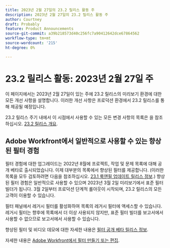 ```yaml
---
title: 2023년 2월 27일의 23.2 릴리스 활동 주
description: 2023년 2월 27일의 23.2 릴리스 활동 주
author: Courtney
draft: Probably
feature: Product Announcements
source-git-commit: a39b218573d40c256fc7a90412642dce67864562
workflow-type: tm+mt
source-wordcount: '215'
ht-degree: 0%

---
```


# 23.2 릴리스 활동: 2023년 2월 27일 주

이 페이지에서는 2023년 2월 27일이 있는 주에 23.2 릴리스의 미리보기 환경에 대한 모든 개선 사항을 설명합니다. 이러한 개선 사항은 프로덕션 환경에서 23.2 릴리스를 통해 제공될 예정입니다.

23.2 릴리스 주기 내에서 이 시점에서 사용할 수 있는 모든 변경 사항의 목록은 을 참조하십시오. [23.2 릴리스 개요](/help/quicksilver/product-announcements/product-releases/23.2-release-activity/23-2-release-overview.md).

## Adobe Workfront에서 일반적으로 사용할 수 있는 향상된 필터 경험

필터 경험에 대한 업그레이드는 2022년 8월에 프로젝트, 작업 및 문제 목록에 대해 공개 베타로 출시되었습니다. 이제 대부분의 목록에서 향상된 필터를 제공합니다. (이러한 목록을 모두 검토하려면 다음을 참조하십시오. [23.1 룩앤필 업데이트 릴리스 정보](/help/quicksilver/product-announcements/product-releases/23.1-release-activity/23-1-look-and-feel-updates.md).) 향상된 필터 경험은 일반적으로 사용할 수 있으며 2023년 3월 2일 미리보기에서 표준 필터 빌더가 됩니다. 3월 2일부터 프로덕션 단계적 롤아웃이 시작되며, 23.2 릴리스의 모든 고객이 이용할 수 있습니다.

필터 패널에서 레거시 필터를 활성화하여 목록의 레거시 필터에 액세스할 수 있습니다. 레거시 필터는 향후에 목록에서 더 이상 사용되지 않지만, 표준 필터 빌더를 보고서에서 사용할 수 없으므로 보고서에서 사용할 수 있습니다.

향상된 필터 및 비디오 데모에 대한 자세한 내용은 [필터 공개 베타 릴리스 정보](/help/quicksilver/product-announcements/product-releases/22.4-release-activity/22-4-project-enhancements.md).

자세한 내용은 [Adobe Workfront에서 필터 만들기 또는 편집](/help/quicksilver/reports-and-dashboards/reports/reporting-elements/create-filters.md).

<!--

## Add tasks and issues to Workfront Boards from lists and reports

You can now add existing tasks or issues to a Workfront board directly from a list or report view. Any items you add to the board will become connected cards.

For more information, see [Add existing tasks or issues to a board](LINK). This article will not be available until I verify the feature is released to Preview and publish the article. -->